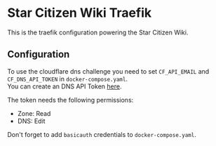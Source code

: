 # Star Citizen Wiki Traefik

This is the traefik configuration powering the Star Citizen Wiki.

## Configuration
To use the cloudflare dns challenge you need to set `CF_API_EMAIL` and `CF_DNS_API_TOKEN` in `docker-compose.yaml`.  
You can create an DNS API Token [here](https://dash.cloudflare.com/profile/api-tokens).

The token needs the following permissions:
  * Zone: Read
  * DNS: Edit

Don't forget to add `basicauth` credentials to `docker-compose.yaml`.  
